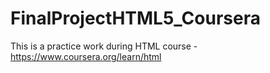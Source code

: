 # FinalProjectHTML5_Coursera
This is a practice work during HTML course - https://www.coursera.org/learn/html
